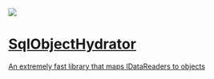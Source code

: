 <a href="http://buildserver.spawtz.com:8000/viewType.html?buildTypeId=SqlObjectHydrator_Master&guest=1">
<img src="http://buildserver.spawtz.com:8000/app/rest/builds/buildType:(id:SqlObjectHydrator_Master)/statusIcon"/>
</div>

SqlObjectHydrator
=================

An extremely fast library that maps IDataReaders to objects

